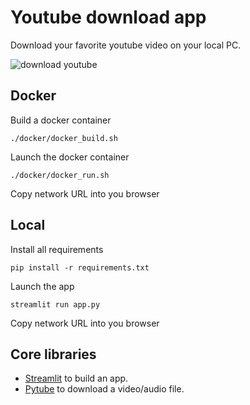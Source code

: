 # Youtube download app

Download your favorite youtube video on your local PC.

![download youtube](demo/demo-downloader.gif)

## Docker

Build a docker container
```
./docker/docker_build.sh
```

Launch the docker container
```
./docker/docker_run.sh
```

Copy network URL into you browser

## Local 
Install all requirements
```
pip install -r requirements.txt
```
Launch the app
```
streamlit run app.py
```

Copy network URL into you browser

## Core libraries

- [Streamlit](https://streamlit.io/) to build an app.
- [Pytube](https://pytube.io/en/latest/index.html) to download a video/audio file.
